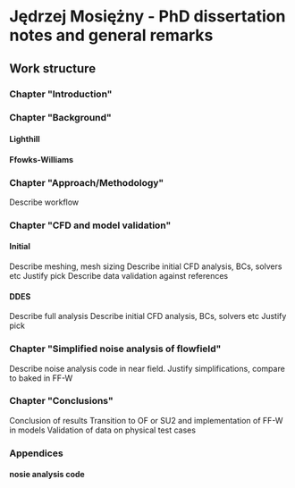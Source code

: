 # Jędrzej Mosiężny - PhD dissertation notes and general remarks

## Work structure

### Chapter "Introduction"

### Chapter "Background"

#### Lighthill
#### Ffowks-Williams


### Chapter "Approach/Methodology"
Describe workflow 

### Chapter "CFD and model validation"
#### Initial
Describe meshing, mesh sizing 
Describe initial CFD analysis, BCs, solvers etc
Justify pick
Describe data validation against references
#### DDES
Describe full analysis
Describe initial CFD analysis, BCs, solvers etc
Justify pick

### Chapter "Simplified noise analysis of flowfield"
Describe noise analysis code in near field. Justify simplifications, compare to baked in FF-W


### Chapter "Conclusions"
Conclusion of results
Transition to OF or SU2 and implementation of FF-W in models
Validation of data on physical test cases

### Appendices
#### nosie analysis code



